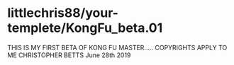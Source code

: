 # littlechris88/your-templete/KongFu_beta.01
THIS IS MY FIRST BETA OF KONG FU MASTER.....
COPYRIGHTS APPLY TO ME CHRISTOPHER BETTS June 28th 2019

